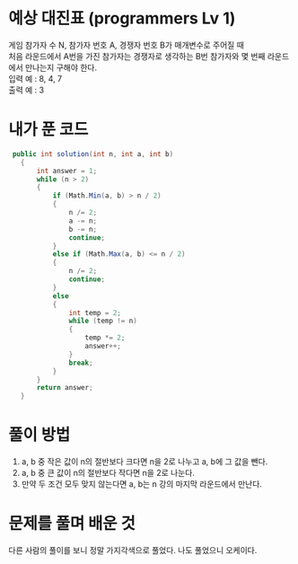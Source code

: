 # 예상 대진표 (programmers Lv 1)
 게임 참가자 수 N, 참가자 번호 A, 경쟁자 번호 B가 매개변수로 주어질 때  
 처음 라운드에서 A번을 가진 참가자는 경쟁자로 생각하는 B번 참가자와 몇 번째 라운드에서 만나는지 구해야 한다.  
 입력 예 : 8, 4, 7  
 출력 예 : 3
# 내가 푼 코드
 ```cs
  public int solution(int n, int a, int b)
    {
        int answer = 1;
        while (n > 2)
        {
            if (Math.Min(a, b) > n / 2)
            {
                n /= 2;
                a -= n;
                b -= n;
                continue;
            }
            else if (Math.Max(a, b) <= n / 2)
            {
                n /= 2;
                continue;
            }
            else
            {
                int temp = 2;
                while (temp != n)
                {
                    temp *= 2;
                    answer++;
                }
                break;
            }
        }
        return answer;
    }
 ```
# 풀이 방법
 1. a, b 중 작은 값이 n의 절반보다 크다면 n을 2로 나누고 a, b에 그 값을 뺀다.
 1. a, b 중 큰 값이 n의 절반보다 작다면 n을 2로 나눈다.
 1. 만약 두 조건 모두 맞지 않는다면 a, b는 n 강의 마지막 라운드에서 만난다.
# 문제를 풀며 배운 것
 다른 사람의 풀이를 보니 정말 가지각색으로 풀었다. 나도 풀었으니 오케이다.